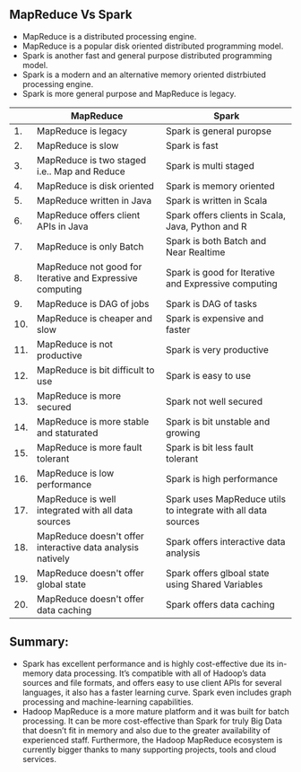 ## MapReduce Vs Spark
* MapReduce is a distributed processing engine.
* MapReduce is a popular disk oriented distributed programming model.
* Spark is another fast and general purpose distributed programming model.
* Spark is a modern and an alternative memory oriented distrbiuted processing engine.
* Spark is more general purpose and MapReduce is legacy.

|   |MapReduce              | Spark |
|---|-----------------------|-------|
|1. | MapReduce is legacy    | Spark is general puropse|
|2. | MapReduce is slow      | Spark is fast|
|3. | MapReduce is two staged i.e.. Map and Reduce | Spark is multi staged|
|4. | MapReduce is disk oriented| Spark is memory oriented|
|5. | MapReduce written in Java | Spark is written in Scala|
|6. | MapReduce offers client APIs in Java  | Spark offers clients in Scala, Java, Python and R|
|7. | MapReduce is only Batch | Spark is both Batch and Near Realtime|
|8. | MapReduce not good for Iterative and Expressive computing | Spark is good for Iterative and Expressive computing  |
|9. | MapReduce is DAG of jobs  | Spark is DAG of tasks |
|10.| MapReduce is cheaper and slow | Spark is expensive and faster |
|11.| MapReduce is not productive | Spark is very productive  |
|12.| MapReduce is bit difficult to use | Spark is easy to use  |
|13.| MapReduce is more secured | Spark not well secured  |
|14.| MapReduce is more stable and staturated | Spark is bit unstable and growing |
|15.| MapReduce is more fault tolerant  | Spark is bit less fault tolerant  |
|16.| MapReduce is low performance  | Spark is high performance |
|17.| MapReduce is well integrated with all data sources  | Spark uses MapReduce utils to integrate with all data sources |
|18.| MapReduce doesn't offer interactive data analysis natively  | Spark offers interactive data analysis  |
|19.| MapReduce doesn't offer global state  | Spark offers glboal state using Shared Variables  |
|20.| MapReduce doesn't offer data caching  | Spark offers data caching |

## Summary:

* Spark has excellent performance and is highly cost-effective due its in-memory data processing. It’s compatible with all of Hadoop’s data sources and file formats, and offers easy to use client APIs for several languages, it also has a faster learning curve. Spark even includes graph processing and machine-learning capabilities.
* Hadoop MapReduce is a more mature platform and it was built for batch processing. It can be more cost-effective than Spark for truly Big Data that doesn’t fit in memory and also due to the greater availability of experienced staff. Furthermore, the Hadoop MapReduce ecosystem is currently bigger thanks to many supporting projects, tools and cloud services.
